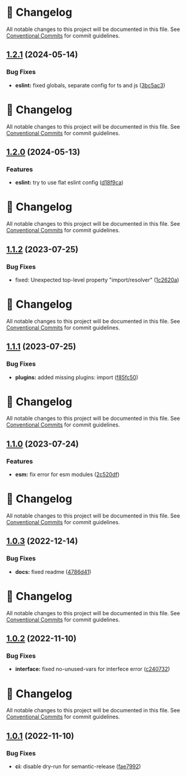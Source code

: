 <!-- markdownlint-disable --><!-- textlint-disable -->

# 📓 Changelog

All notable changes to this project will be documented in this file. See
[Conventional Commits](https://conventionalcommits.org) for commit guidelines.

## [1.2.1](https://github.com/DmytroMysak/eslint-config-base/compare/v1.2.0...v1.2.1) (2024-05-14)

### Bug Fixes

- **eslint:** fixed globals, separate config for ts and js ([3bc5ac3](https://github.com/DmytroMysak/eslint-config-base/commit/3bc5ac391732eff6ef2dcf3569cf771e32455380))

<!-- markdownlint-disable --><!-- textlint-disable -->

# 📓 Changelog

All notable changes to this project will be documented in this file. See
[Conventional Commits](https://conventionalcommits.org) for commit guidelines.

## [1.2.0](https://github.com/DmytroMysak/eslint-config-base/compare/v1.1.2...v1.2.0) (2024-05-13)

### Features

- **eslint:** try to use flat eslint config ([d18f9ca](https://github.com/DmytroMysak/eslint-config-base/commit/d18f9cae3aabf6634dad2b05d343a1ee531f486e))

<!-- markdownlint-disable --><!-- textlint-disable -->

# 📓 Changelog

All notable changes to this project will be documented in this file. See
[Conventional Commits](https://conventionalcommits.org) for commit guidelines.

## [1.1.2](https://github.com/DmytroMysak/eslint-config-base/compare/v1.1.1...v1.1.2) (2023-07-25)

### Bug Fixes

- fixed: Unexpected top-level property "import/resolver" ([1c2620a](https://github.com/DmytroMysak/eslint-config-base/commit/1c2620a58d911a2547d2cc9c5b3856fcafb93c65))

<!-- markdownlint-disable --><!-- textlint-disable -->

# 📓 Changelog

All notable changes to this project will be documented in this file. See
[Conventional Commits](https://conventionalcommits.org) for commit guidelines.

## [1.1.1](https://github.com/DmytroMysak/eslint-config-base/compare/v1.1.0...v1.1.1) (2023-07-25)

### Bug Fixes

- **plugins:** added missing plugins: import ([f85fc50](https://github.com/DmytroMysak/eslint-config-base/commit/f85fc50f05d217a29d03deb5832fe0d93791a599))

<!-- markdownlint-disable --><!-- textlint-disable -->

# 📓 Changelog

All notable changes to this project will be documented in this file. See
[Conventional Commits](https://conventionalcommits.org) for commit guidelines.

## [1.1.0](https://github.com/DmytroMysak/eslint-config-base/compare/v1.0.3...v1.1.0) (2023-07-24)

### Features

- **esm:** fix error for esm modules ([2c520df](https://github.com/DmytroMysak/eslint-config-base/commit/2c520dfe5af52b391a2dd9a52a6107e9bf6e6b18))

<!-- markdownlint-disable --><!-- textlint-disable -->

# 📓 Changelog

All notable changes to this project will be documented in this file. See
[Conventional Commits](https://conventionalcommits.org) for commit guidelines.

## [1.0.3](https://github.com/DmytroMysak/eslint-config-base/compare/v1.0.2...v1.0.3) (2022-12-14)

### Bug Fixes

- **docs:** fixed readme ([4786d41](https://github.com/DmytroMysak/eslint-config-base/commit/4786d418fe2365bb6da61f07a9dbf8300a483800))

<!-- markdownlint-disable --><!-- textlint-disable -->

# 📓 Changelog

All notable changes to this project will be documented in this file. See
[Conventional Commits](https://conventionalcommits.org) for commit guidelines.

## [1.0.2](https://github.com/DmytroMysak/eslint-config-base/compare/v1.0.1...v1.0.2) (2022-11-10)

### Bug Fixes

- **interface:** fixed no-unused-vars for interfece error ([c240732](https://github.com/DmytroMysak/eslint-config-base/commit/c2407325e93570ca7ef25d5dbb5b4ce0c06b6928))

<!-- markdownlint-disable --><!-- textlint-disable -->

# 📓 Changelog

All notable changes to this project will be documented in this file. See
[Conventional Commits](https://conventionalcommits.org) for commit guidelines.

## [1.0.1](https://github.com/DmytroMysak/eslint-config-base/compare/v1.0.0...v1.0.1) (2022-11-10)

### Bug Fixes

- **ci:** disable dry-run for semantic-release ([fae7992](https://github.com/DmytroMysak/eslint-config-base/commit/fae79929620b89e59f17bc5e43c7a3f5b16350f7))
